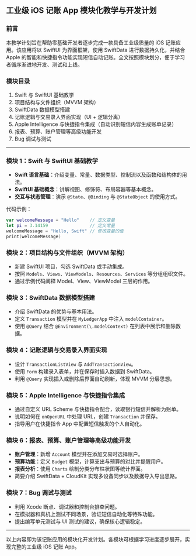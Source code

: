 ## 工业级 iOS 记账 App 模块化教学与开发计划

### 前言

本教学计划旨在帮助零基础开发者逐步完成一款具备工业级质量的 iOS 记账应用。该应用将以 SwiftUI 为界面框架，使用 SwiftData 进行数据持久化，并结合 Apple 的智能和快捷指令功能实现短信自动记账。全文按照模块划分，便于学习者循序渐进地开发、测试和上线。

### 模块目录
1. Swift 与 SwiftUI 基础教学
2. 项目结构与文件组织（MVVM 架构）
3. SwiftData 数据模型搭建
4. 记账逻辑与交易录入界面实现（UI + 逻辑分离）
5. Apple Intelligence 与快捷指令集成（自动识别短信内容生成账单记录）
6. 报表、预算、账户管理等高级功能开发
7. Bug 调试与测试

---

### 模块 1：Swift 与 SwiftUI 基础教学

- **Swift 语言基础**：介绍变量、常量、数据类型、控制流以及函数和结构体的用法。
- **SwiftUI 基础概念**：讲解视图、修饰符、布局容器等基本概念。
- **交互与状态管理**：演示 `@State`、`@Binding` 与 `@StateObject` 的使用方式。

代码示例：
```swift
var welcomeMessage = "Hello"    // 定义变量
let pi = 3.14159                // 定义常量
welcomeMessage = "Hello, Swift" // 修改变量的值
print(welcomeMessage)
```

### 模块 2：项目结构与文件组织（MVVM 架构）

- 新建 SwiftUI 项目，勾选 SwiftData 或手动集成。
- 按照 `Models`、`Views`、`ViewModels`、`Resources`、`Services` 等分组组织文件。
- 通过示例代码阐释 Model、View、ViewModel 三层的作用。

### 模块 3：SwiftData 数据模型搭建

- 介绍 SwiftData 的优势与基本用法。
- 定义 `Transaction` 模型并在 `MyLedgerApp` 中注入 `modelContainer`。
- 使用 `@Query` 结合 `@Environment(\.modelContext)` 在列表中展示和删除数据。

### 模块 4：记账逻辑与交易录入界面实现

- 设计 `TransactionListView` 与 `AddTransactionView`。
- 使用 `Form` 构建录入表单，并在保存时插入数据到 SwiftData。
- 利用 `@Query` 实现插入或删除后界面自动刷新，体现 MVVM 分层思想。

### 模块 5：Apple Intelligence 与快捷指令集成

- 通过自定义 URL Scheme 与快捷指令配合，读取银行短信并解析为账单。
- 说明如何在 `onOpenURL` 中处理 URL，创建 `Transaction` 并保存。
- 指导用户在快捷指令 App 中配置短信触发的个人自动化。

### 模块 6：报表、预算、账户管理等高级功能开发

- **账户管理**：新增 `Account` 模型并在添加交易时选择账户。
- **预算功能**：定义 `Budget` 模型，计算支出与预算的对比并提醒用户。
- **报表分析**：使用 `Charts` 绘制分类分布柱状图等统计界面。
- 简要介绍 SwiftData + CloudKit 实现多设备同步以及数据导入导出思路。

### 模块 7：Bug 调试与测试

- 利用 Xcode 断点、调试器和控制台排查问题。
- 在模拟器和真机上测试不同场景，验证短信自动化等特殊功能。
- 提出编写单元测试与 UI 测试的建议，确保核心逻辑稳定。

---

以上内容即为该记账应用的模块化开发计划。各模块可根据学习进度逐步展开，实现完整的工业级 iOS 记账 App。
